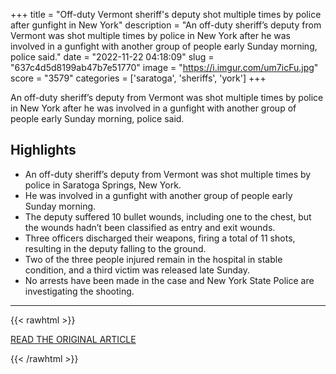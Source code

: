 +++
title = "Off-duty Vermont sheriff's deputy shot multiple times by police after gunfight in New York"
description = "An off-duty sheriff’s deputy from Vermont was shot multiple times by police in New York after he was involved in a gunfight with another group of people early Sunday morning, police said."
date = "2022-11-22 04:18:09"
slug = "637c4d5d8199ab47b7e51770"
image = "https://i.imgur.com/um7icFu.jpg"
score = "3579"
categories = ['saratoga', 'sheriffs', 'york']
+++

An off-duty sheriff’s deputy from Vermont was shot multiple times by police in New York after he was involved in a gunfight with another group of people early Sunday morning, police said.

## Highlights

- An off-duty sheriff’s deputy from Vermont was shot multiple times by police in Saratoga Springs, New York.
- He was involved in a gunfight with another group of people early Sunday morning.
- The deputy suffered 10 bullet wounds, including one to the chest, but the wounds hadn’t been classified as entry and exit wounds.
- Three officers discharged their weapons, firing a total of 11 shots, resulting in the deputy falling to the ground.
- Two of the three people injured remain in the hospital in stable condition, and a third victim was released late Sunday.
- No arrests have been made in the case and New York State Police are investigating the shooting.

---

{{< rawhtml >}}
  <p class="article-category">
    <a target="_blank" href="https://www.nbcnews.com/news/us-news/-duty-vermont-sheriffs-deputy-shot-multiple-police-gunfight-new-york-rcna58130">READ THE ORIGINAL ARTICLE</a>
  </p>
{{< /rawhtml >}}
